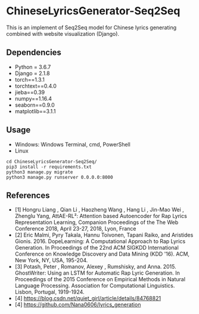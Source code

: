# ChineseLyricsGenerator-Seq2Seq
This is an implement of Seq2Seq model for Chinese lyrics generating combined with website visualization (Django). 

## Dependencies
- Python = 3.6.7
- Django = 2.1.8
- torch==1.3.1
- torchtext==0.4.0
- jieba==0.39
- numpy==1.16.4
- seaborn==0.9.0
- matplotlib==3.1.1

## Usage
- Windows: Windows Terminal, cmd, PowerShell
- Linux
```
cd ChineseLyricsGenerator-Seq2Seq/
pip3 install -r requirements.txt
python3 manage.py migrate
python3 manage.py runserver 0.0.0.0:8000
```

## References
- [1] Hongru Liang , Qian Li , Haozheng Wang , Hang Li , Jin-Mao Wei , Zhenglu Yang, AttAE-RL²: Attention based Autoencoder for Rap Lyrics Representation Learning, Companion Proceedings of the The Web Conference 2018, April 23-27, 2018, Lyon, France
- [2] Eric Malmi, Pyry Takala, Hannu Toivonen, Tapani Raiko, and Aristides Gionis. 2016. DopeLearning: A Computational Approach to Rap Lyrics Generation. In Proceedings of the 22nd ACM SIGKDD International Conference on Knowledge Discovery and Data Mining (KDD '16). ACM, New York, NY, USA, 195-204.
- [3] Potash, Peter , Romanov, Alexey , Rumshisky, and Anna. 2015. GhostWriter: Using an LSTM for Automatic Rap Lyric Generation. In Proceedings of the 2015 Conference on Empirical Methods in Natural Language Processing. Association for Computational Linguistics. Lisbon, Portugal, 1919-1924.
- [4] https://blog.csdn.net/quiet_girl/article/details/84768821
- [4] https://github.com/Nana0606/lyrics_generation





